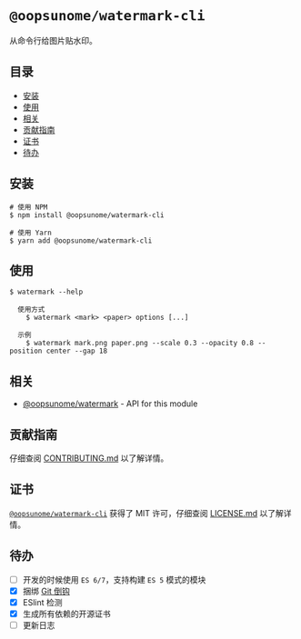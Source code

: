 # `@oopsunome/watermark-cli`

从命令行给图片贴水印。

## 目录
- [安装](#安装)
- [使用](#使用)
- [相关](#相关)
- [贡献指南](#贡献指南)
- [证书](#证书)
- [待办](#待办)

## 安装

```shell
# 使用 NPM
$ npm install @oopsunome/watermark-cli

# 使用 Yarn
$ yarn add @oopsunome/watermark-cli
```

## 使用

```
$ watermark --help

  使用方式
    $ watermark <mark> <paper> options [...]

  示例
    $ watermark mark.png paper.png --scale 0.3 --opacity 0.8 --position center --gap 18
```

## 相关
- [@oopsunome/watermark][@oopsunome/watermark] - API for this module

## 贡献指南

仔细查阅 [CONTRIBUTING.md][贡献指南] 以了解详情。

## 证书

[`@oopsunome/watermark-cli`][@oopsunome/watermark-cli] 获得了 MIT 许可，仔细查阅 [LICENSE.md][证书] 以了解详情。

## 待办

- [ ] 开发的时候使用 `ES 6/7`，支持构建 `ES 5` 模式的模块
- [X] 捆绑 [Git 倒钩](https://github.com/typicode/husky)
- [X] ESlint 检测
- [X] 生成所有依赖的开源证书
- [ ] 更新日志

[贡献指南]: https://github.com/iTonyYo/watermark-cli/blob/master/CONTRIBUTING.md
[证书]: https://github.com/iTonyYo/watermark-cli/blob/master/LICENSE.md
[Node]: https://nodejs.org/
[@oopsunome/watermark-cli]: https://github.com/iTonyYo/watermark-cli
[@oopsunome/watermark]: https://github.com/iTonyYo/watermark
